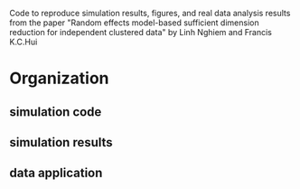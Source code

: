 Code to reproduce simulation results, figures, and real data analysis results from the paper "Random effects model-based sufficient dimension reduction for independent clustered data" by Linh Nghiem and Francis K.C.Hui

# Organization

## simulation code



## simulation results

## data application



